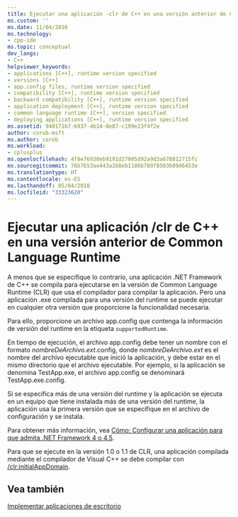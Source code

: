 ```yaml
---
title: Ejecutar una aplicación -clr de C++ en una versión anterior de Common Language Runtime | Microsoft Docs
ms.custom: ''
ms.date: 11/04/2016
ms.technology:
- cpp-ide
ms.topic: conceptual
dev_langs:
- C++
helpviewer_keywords:
- applications [C++], runtime version specified
- versions [C++]
- app.config files, runtime version specified
- compatibility [C++], runtime version specified
- backward compatibility [C++], runtime version specified
- application deployment [C++], runtime version specified
- common language runtime [C++], version specified
- deploying applications [C++], runtime version specified
ms.assetid: 940171b7-6937-4b14-8e87-c199e23f4f2e
author: corob-msft
ms.author: corob
ms.workload:
- cplusplus
ms.openlocfilehash: 4f8e76930eb9191d27085d92a9d3a678812715fc
ms.sourcegitcommit: 76b7653ae443a2b8eb1186b789f8503609d6453e
ms.translationtype: HT
ms.contentlocale: es-ES
ms.lasthandoff: 05/04/2018
ms.locfileid: "33323620"
---
```

# <a name="running-a-c-clr-application-on-a-previous-runtime-version"></a>Ejecutar una aplicación /clr de C++ en una versión anterior de Common Language Runtime
A menos que se especifique lo contrario, una aplicación .NET Framework de C++ se compila para ejecutarse en la versión de Common Language Runtime (CLR) que usa el compilador para compilar la aplicación. Pero una aplicación .exe compilada para una versión del runtime se puede ejecutar en cualquier otra versión que proporcione la funcionalidad necesaria.  
  
 Para ello, proporcione un archivo app.config que contenga la información de versión del runtime en la etiqueta `supportedRuntime`.  
  
 En tiempo de ejecución, el archivo app.config debe tener un nombre con el formato *nombreDeArchivo.ext*.config, donde *nombreDeArchivo.ext* es el nombre del archivo ejecutable que inició la aplicación, y debe estar en el mismo directorio que el archivo ejecutable. Por ejemplo, si la aplicación se denomina TestApp.exe, el archivo app.config se denominará TestApp.exe.config.  
  
 Si se especifica más de una versión del runtime y la aplicación se ejecuta en un equipo que tiene instalada más de una versión del runtime, la aplicación usa la primera versión que se especifique en el archivo de configuración y se instala.  
  
 Para obtener más información, vea [Cómo: Configurar una aplicación para que admita .NET Framework 4 o 4.5](http://msdn.microsoft.com/en-us/5247b307-89ca-417b-8dd0-e8f9bd2f4717).  
  
 Para que se ejecute en la versión 1.0 o 1.1 de CLR, una aplicación compilada mediante el compilador de Visual C++ se debe compilar con [/clr:initialAppDomain](../build/reference/clr-common-language-runtime-compilation.md).  
  
## <a name="see-also"></a>Vea también  
 [Implementar aplicaciones de escritorio](../ide/deploying-native-desktop-applications-visual-cpp.md)